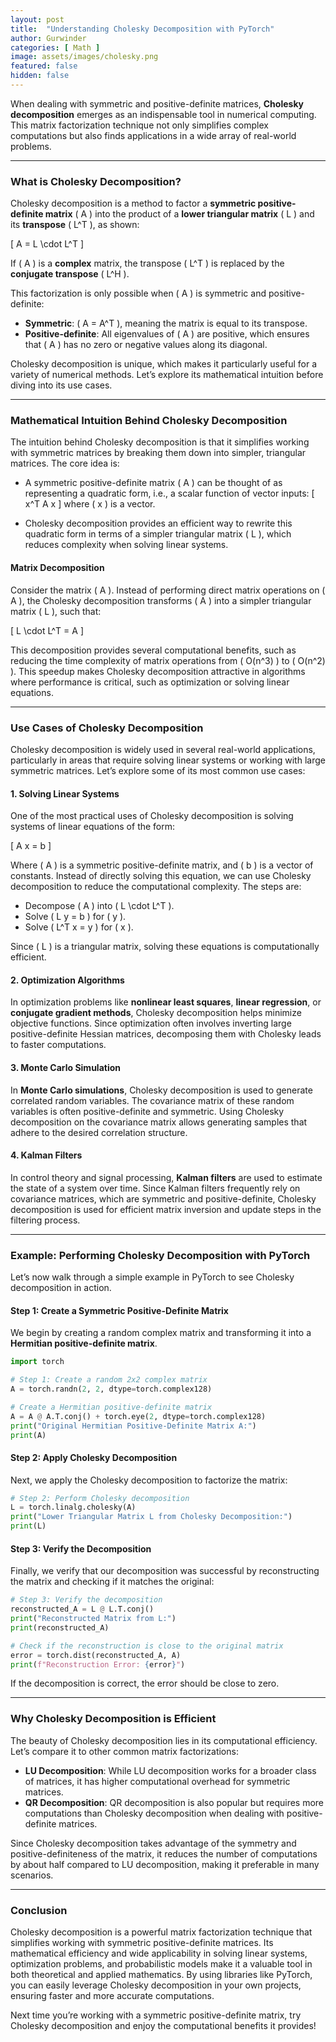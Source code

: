 ```yaml
---
layout: post
title:  "Understanding Cholesky Decomposition with PyTorch"
author: Gurwinder
categories: [ Math ]
image: assets/images/cholesky.png
featured: false
hidden: false
---
```


When dealing with symmetric and positive-definite matrices, **Cholesky decomposition** emerges as an indispensable tool in numerical computing. This matrix factorization technique not only simplifies complex computations but also finds applications in a wide array of real-world problems.

---

### What is Cholesky Decomposition?

Cholesky decomposition is a method to factor a **symmetric positive-definite matrix** \( A \) into the product of a **lower triangular matrix** \( L \) and its **transpose** \( L^T \), as shown:

\[
A = L \cdot L^T
\]

If \( A \) is a **complex** matrix, the transpose \( L^T \) is replaced by the **conjugate transpose** \( L^H \).

This factorization is only possible when \( A \) is symmetric and positive-definite:
- **Symmetric**: \( A = A^T \), meaning the matrix is equal to its transpose.
- **Positive-definite**: All eigenvalues of \( A \) are positive, which ensures that \( A \) has no zero or negative values along its diagonal.

Cholesky decomposition is unique, which makes it particularly useful for a variety of numerical methods. Let’s explore its mathematical intuition before diving into its use cases.

---

### Mathematical Intuition Behind Cholesky Decomposition

The intuition behind Cholesky decomposition is that it simplifies working with symmetric matrices by breaking them down into simpler, triangular matrices. The core idea is:

- A symmetric positive-definite matrix \( A \) can be thought of as representing a quadratic form, i.e., a scalar function of vector inputs:
  \[
  x^T A x
  \]
  where \( x \) is a vector.
  
- Cholesky decomposition provides an efficient way to rewrite this quadratic form in terms of a simpler triangular matrix \( L \), which reduces complexity when solving linear systems.

#### Matrix Decomposition

Consider the matrix \( A \). Instead of performing direct matrix operations on \( A \), the Cholesky decomposition transforms \( A \) into a simpler triangular matrix \( L \), such that:

\[
L \cdot L^T = A
\]

This decomposition provides several computational benefits, such as reducing the time complexity of matrix operations from \( O(n^3) \) to \( O(n^2) \). This speedup makes Cholesky decomposition attractive in algorithms where performance is critical, such as optimization or solving linear equations.

---

### Use Cases of Cholesky Decomposition

Cholesky decomposition is widely used in several real-world applications, particularly in areas that require solving linear systems or working with large symmetric matrices. Let’s explore some of its most common use cases:

#### 1. **Solving Linear Systems**

One of the most practical uses of Cholesky decomposition is solving systems of linear equations of the form:

\[
A x = b
\]

Where \( A \) is a symmetric positive-definite matrix, and \( b \) is a vector of constants. Instead of directly solving this equation, we can use Cholesky decomposition to reduce the computational complexity. The steps are:
- Decompose \( A \) into \( L \cdot L^T \).
- Solve \( L y = b \) for \( y \).
- Solve \( L^T x = y \) for \( x \).

Since \( L \) is a triangular matrix, solving these equations is computationally efficient.

#### 2. **Optimization Algorithms**

In optimization problems like **nonlinear least squares**, **linear regression**, or **conjugate gradient methods**, Cholesky decomposition helps minimize objective functions. Since optimization often involves inverting large positive-definite Hessian matrices, decomposing them with Cholesky leads to faster computations.

#### 3. **Monte Carlo Simulation**

In **Monte Carlo simulations**, Cholesky decomposition is used to generate correlated random variables. The covariance matrix of these random variables is often positive-definite and symmetric. Using Cholesky decomposition on the covariance matrix allows generating samples that adhere to the desired correlation structure.

#### 4. **Kalman Filters**

In control theory and signal processing, **Kalman filters** are used to estimate the state of a system over time. Since Kalman filters frequently rely on covariance matrices, which are symmetric and positive-definite, Cholesky decomposition is used for efficient matrix inversion and update steps in the filtering process.

---

### Example: Performing Cholesky Decomposition with PyTorch

Let’s now walk through a simple example in PyTorch to see Cholesky decomposition in action.

#### Step 1: Create a Symmetric Positive-Definite Matrix

We begin by creating a random complex matrix and transforming it into a **Hermitian positive-definite matrix**.

```python
import torch

# Step 1: Create a random 2x2 complex matrix
A = torch.randn(2, 2, dtype=torch.complex128)

# Create a Hermitian positive-definite matrix
A = A @ A.T.conj() + torch.eye(2, dtype=torch.complex128)
print("Original Hermitian Positive-Definite Matrix A:")
print(A)
```

#### Step 2: Apply Cholesky Decomposition

Next, we apply the Cholesky decomposition to factorize the matrix:

```python
# Step 2: Perform Cholesky decomposition
L = torch.linalg.cholesky(A)
print("Lower Triangular Matrix L from Cholesky Decomposition:")
print(L)
```

#### Step 3: Verify the Decomposition

Finally, we verify that our decomposition was successful by reconstructing the matrix and checking if it matches the original:

```python
# Step 3: Verify the decomposition
reconstructed_A = L @ L.T.conj()
print("Reconstructed Matrix from L:")
print(reconstructed_A)

# Check if the reconstruction is close to the original matrix
error = torch.dist(reconstructed_A, A)
print(f"Reconstruction Error: {error}")
```

If the decomposition is correct, the error should be close to zero.

---

### Why Cholesky Decomposition is Efficient

The beauty of Cholesky decomposition lies in its computational efficiency. Let’s compare it to other common matrix factorizations:
- **LU Decomposition**: While LU decomposition works for a broader class of matrices, it has higher computational overhead for symmetric matrices.
- **QR Decomposition**: QR decomposition is also popular but requires more computations than Cholesky decomposition when dealing with positive-definite matrices.

Since Cholesky decomposition takes advantage of the symmetry and positive-definiteness of the matrix, it reduces the number of computations by about half compared to LU decomposition, making it preferable in many scenarios.

---

### Conclusion

Cholesky decomposition is a powerful matrix factorization technique that simplifies working with symmetric positive-definite matrices. Its mathematical efficiency and wide applicability in solving linear systems, optimization problems, and probabilistic models make it a valuable tool in both theoretical and applied mathematics. By using libraries like PyTorch, you can easily leverage Cholesky decomposition in your own projects, ensuring faster and more accurate computations.

Next time you’re working with a symmetric positive-definite matrix, try Cholesky decomposition and enjoy the computational benefits it provides!